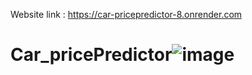 Website link : https://car-pricepredictor-8.onrender.com
# Car_pricePredictor![image](https://github.com/user-attachments/assets/71a40565-c4fb-4b9f-aec4-67226f16bf87)
